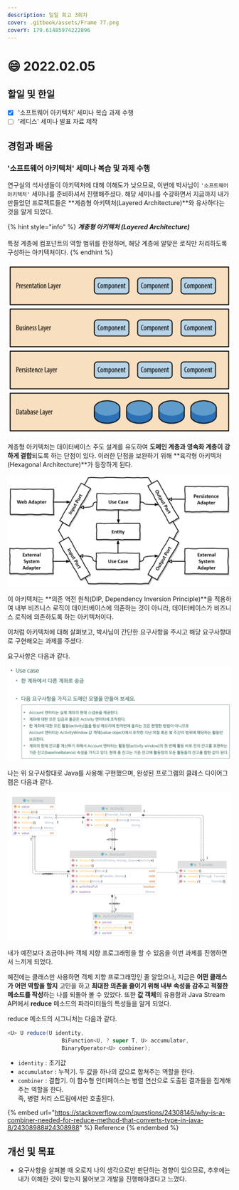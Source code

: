 ```yaml
---
description: 일일 회고 3회차
cover: .gitbook/assets/Frame 77.png
coverY: 179.61485974222896
---
```


# 😄 2022.02.05

## 할일 및 한일

* [x] '소프트웨어 아키텍처' 세미나 복습  과제 수행
* [ ] '레디스' 세미나 발표 자료 제작

## 경험과 배움

### '소프트웨어 아키텍처' 세미나 복습 및 과제 수행

연구실의 석사생들이 아키텍처에 대해 이해도가 낮으므로, 이번에 박사님이 `'소프트웨어 아키텍처'` 세미나를 준비하셔서 진행해주셨다. 해당 세미나를 수강하면서 지금까지 내가 만들었던 프로젝트들은 **계층형 아키텍처(Layered Architecture)**와 유사하다는 것을 알게 되었다.

{% hint style="info" %}
_**계층형 아키텍처 (Layered Architecture)**_\
\
특정 계층에 컴포넌트의 역할 범위를 한정하며, 해당 계층에 알맞은 로직만 처리하도록 구성하는 아키텍처이다.
{% endhint %}

![계층형 아키텍처](<.gitbook/assets/Screen Shot 2022-02-05 at 3.55.36 PM.png>)



계층형 아키텍처는 데이터베이스 주도 설계를 유도하여 **도메인 계층과 영속화 계층이 강하게 결합**되도록 하는 단점이 있다. 이러한 단점을 보완하기 위해 **육각형 아키텍처(Hexagonal Architecture)**가 등장하게 된다.



![육각형 아키텍처 (Hexagonal Architecture)](<.gitbook/assets/Screen Shot 2022-02-05 at 4.08.00 PM.png>)



이 아키텍처는 **의존 역전 원칙(DIP, Dependency Inversion Principle)**을 적용하여 내부 비즈니스 로직이 데이터베이스에 의존하는 것이 아니라, 데이터베이스가 비즈니스 로직에 의존하도록 하는 아키텍처이다.



이처럼 아키텍처에 대해 살펴보고, 박사님이 간단한 요구사항을 주시고 해당 요구사항대로 구현해오는 과제를 주셨다.

요구사항은 다음과 같다.

![과제의 요구사항](<.gitbook/assets/Screen Shot 2022-02-05 at 4.18.33 PM.png>)



나는 위 요구사항대로 Java를 사용해 구현했으며, 완성된 프로그램의 클래스 다이어그램은 다음과 같다.

![Class Diagram](.gitbook/assets/domain.png)



내가 예전보다 조금이나마 객체 지향 프로그래밍을 할 수 있음을 이번 과제를 진행하면서 느끼게 되었다.

예전에는 클래스만 사용하면 객체 지향 프로그래밍인 줄 알았으나, 지금은 **어떤 클래스가 어떤 역할을 할지** 고민을 하고 **최대한 의존을 줄이기 위해 내부 속성을 감추고 적절한 메소드를 작성**하는 나를 되돌아 볼 수 있었다. 또한 **값 객체**의 유용함과 Java Stream API에서 **reduce** 메소드의 파라미터들의 특성들을 알게 되었다.



reduce 메소드의 시그니처는 다음과 같다.

```java
<U> U reduce(U identity,
                 BiFunction<U, ? super T, U> accumulator,
                 BinaryOperator<U> combiner);
```

* `identity` : 초기값
* `accumulator` : 누적기. 두 값을 하나의 값으로 합쳐주는 역할을 한다.
* `combiner` : 결합기. 이 함수형 인터페이스는 병렬 연산으로 도출된 결과들을 집계해주는 역할을 한다. \
  즉, 병렬 처리 스트림에서만 호출된다.

{% embed url="https://stackoverflow.com/questions/24308146/why-is-a-combiner-needed-for-reduce-method-that-converts-type-in-java-8/24308988#24308988" %}
Reference
{% endembed %}



## 개선 및 목표

* 요구사항을 살펴볼 때 오로지 나의 생각으로만 판단하는 경향이 있으므로, 추후에는 내가 이해한 것이 맞는지 물어보고 개발을 진행해야겠다고 느꼈다.

